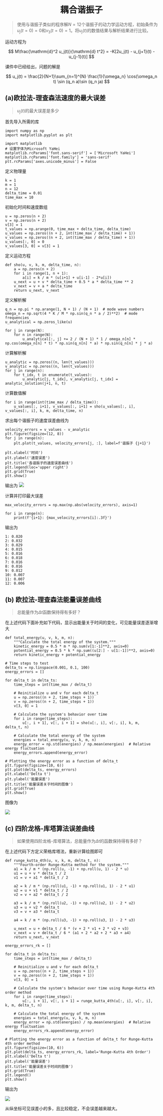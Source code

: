 # <center>耦合谐振子

> 使用与谐振子类似的程序解$N = 12$个谐振子的动力学运动方程，初始条件为$u_j(t = 0) = 0$和$v_3(t = 0) =1$。将$u_j(t)$的数值结果与解析结果进行比较。

运动方程为

$$
M\frac{\mathrm{d}^2 u_j(t)}{\mathrm{d} t^2} = -K[2u_j(t) - u_{j+1}(t) - u_{j-1}(t)]
$$

课件中已经给出，问题的解是

$$
u_j(t) = \frac{2}{N+1}\sum_{n=1}^{N} \frac{1}{\omega_n} \cos(\omega_n t) \sin (q_n a)\sin (q_n ja)
$$



## (a)欧拉法-理查森法速度的最大误差

> $u_j(t)$的最大误差是多少

首先导入所需的库

```{.python .copy}
import numpy as np
import matplotlib.pyplot as plt

import matplotlib
# 设置字体为Microsoft YaHei
matplotlib.rcParams['font.sans-serif'] = ['Microsoft YaHei']
matplotlib.rcParams['font.family'] = 'sans-serif'
plt.rcParams['axes.unicode_minus'] = False
```

定义物理量

```{.python .copy}
k = 1
m = 1
n = 12
delta_time = 0.01
time_max = 10
```

初始化时间和速度数组

```{.python .copy}
u = np.zeros(n + 2)
v = np.zeros(n + 2)
v[3] = 1
t_values = np.arange(0, time_max + delta_time, delta_time)
u_values = np.zeros((n + 2, int(time_max / delta_time) + 1))
v_values = np.zeros((n + 2, int(time_max / delta_time) + 1))
u_values[:, 0] = 0
v_values[3, 0] = v[3] = 1
```

定义运动方程

```{.python .copy}
def sho(u, v, k, m, delta_time, n):
    a = np.zeros(n + 2)
    for i in range(1, n + 1):
        a[i] = k / m * (u[i+1] + u[i-1] - 2*u[i])
    u_next = u + v * delta_time + 0.5 * a * delta_time ** 2
    v_next = v + a * delta_time
    return u_next, v_next
```

定义解析解

```{.python .copy}
q_n = np.pi * np.arange(1, N + 1) / (N + 1)  # mode wave numbers
omega_n = np.sqrt(4 * K / M * np.sin(q_n * a / 2)**2)  # mode frequencies
u_analytical = np.zeros_like(u)

for j in range(N):
    for n in range(N):
        u_analytical[:, j] += 2 / (N + 1) * 1 / omega_n[n] * np.cos(omega_n[n] * t) * np.sin(q_n[n] * a) * np.sin(q_n[n] * j * a)
```

计算解析解

```{.python .copy}
u_analytic = np.zeros((n, len(t_values)))
v_analytic = np.zeros((n, len(t_values)))
for j in range(n):
    for t_idx, t in enumerate(t_values):
        u_analytic[j, t_idx], v_analytic[j, t_idx] = analytic_solution(j+1, n, t)
```

计算数值解

```{.python .copy}
for i in range(int(time_max / delta_time)):
    u_values[:, i+1], v_values[:, i+1] = sho(u_values[:, i], v_values[:, i], k, m, delta_time, n)
```

求出每个谐振子的速度误差曲线为

```{.python .copy}
velocity_errors = v_values - v_analytic
plt.figure(figsize=(12, 8))
for j in range(n):
    plt.plot(t_values, velocity_errors[j, :], label=f'谐振子 {j+1}')

plt.xlabel('时间')
plt.ylabel('速度误差')
plt.title('各谐振子的速度误差曲线')
plt.legend(loc='upper right')
plt.grid(True)
plt.show()
```

输出为
![](../../../../assets/images/physics/computational_physics/dd_int/2.png)


计算并打印最大误差

```{.python .copy}
max_velocity_errors = np.max(np.abs(velocity_errors), axis=1)

for i in range(n):
    print(f'{i+1}: {max_velocity_errors[i]:.3f}')
```

输出为
```
1: 0.020
2: 0.032
3: 0.029
4: 0.015
5: 0.016
6: 0.018
7: 0.016
8: 0.016
9: 0.012
10: 0.007
11: 0.007
12: 0.006
```

## (b) 欧拉法-理查森法能量误差曲线

> 总能量作为$\Delta t$函数保持得有多好？


在上述代码下面补充如下代码，显示出能量关于时间的变化，可见能量误差逐渐增大

```{.python .copy}
def total_energy(u, v, k, m, n):
    """Calculate the total energy of the system."""
    kinetic_energy = 0.5 * m * np.sum(v[1:-1]**2, axis=0)
    potential_energy = 0.5 * k * np.sum((u[2:] - u[1:-1])**2, axis=0)
    return kinetic_energy + potential_energy

# Time steps to test
delta_ts = np.linspace(0.001, 0.1, 100)
energy_errors = []

for delta_t in delta_ts:
    time_steps = int(time_max / delta_t)

    # Reinitialize u and v for each delta_t
    u = np.zeros((n + 2, time_steps + 1))
    v = np.zeros((n + 2, time_steps + 1))
    v[3, 0] = 1

    # Calculate the system's behavior over time
    for i in range(time_steps):
        u[:, i + 1], v[:, i + 1] = sho(u[:, i], v[:, i], k, m, delta_t, n)

    # Calculate the total energy of the system
    energies = total_energy(u, v, k, m, n)
    energy_error = np.std(energies) / np.mean(energies)  # Relative energy fluctuation
    energy_errors.append(energy_error)

# Plotting the energy error as a function of delta_t
plt.figure(figsize=(10, 6))
plt.plot(delta_ts, energy_errors)
plt.xlabel('Delta t')
plt.ylabel('能量误差')
plt.title('能量误差关于时间的图像')
plt.grid(True)
plt.show()
```

图像为

![](../../../../assets/images/physics/computational_physics/dd_int/3.png)



## (c) 四阶龙格-库塔算法误差曲线

> 如果使用四阶龙格-库塔算法，总能量作为$\Delta t$的函数保持得有多好？

在上述代码下方定义荣格库塔法，重新计算绘图即可

```{.python .copy}
def runge_kutta_4th(u, v, k, m, delta_t, n):
    """Fourth-order Runge-Kutta method for the system."""
    a1 = k / m * (np.roll(u, -1) + np.roll(u, 1) - 2 * u)
    u1 = u + v * delta_t / 2
    v1 = v + a1 * delta_t / 2

    a2 = k / m * (np.roll(u1, -1) + np.roll(u1, 1) - 2 * u1)
    u2 = u + v1 * delta_t / 2
    v2 = v + a2 * delta_t / 2

    a3 = k / m * (np.roll(u2, -1) + np.roll(u2, 1) - 2 * u2)
    u3 = u + v2 * delta_t
    v3 = v + a3 * delta_t

    a4 = k / m * (np.roll(u3, -1) + np.roll(u3, 1) - 2 * u3)

    u_next = u + delta_t / 6 * (v + 2 * v1 + 2 * v2 + v3)
    v_next = v + delta_t / 6 * (a1 + 2 * a2 + 2 * a3 + a4)
    return u_next, v_next

energy_errors_rk = []

for delta_t in delta_ts:
    time_steps = int(time_max / delta_t)

    # Reinitialize u and v for each delta_t
    u = np.zeros((n + 2, time_steps + 1))
    v = np.zeros((n + 2, time_steps + 1))
    v[3, 0] = 1

    # Calculate the system's behavior over time using Runge-Kutta 4th order method
    for i in range(time_steps):
        u[:, i + 1], v[:, i + 1] = runge_kutta_4th(u[:, i], v[:, i], k, m, delta_t, n)

    # Calculate the total energy of the system
    energies = total_energy(u, v, k, m, n)
    energy_error = np.std(energies) / np.mean(energies)  # Relative energy fluctuation
    energy_errors_rk.append(energy_error)

# Plotting the energy error as a function of delta_t for Runge-Kutta 4th order method
plt.figure(figsize=(10, 6))
plt.plot(delta_ts, energy_errors_rk, label='Runge-Kutta 4th Order')
plt.xlabel('Delta t')
plt.ylabel('能量误差')
plt.title('能量误差关于时间的图像')
plt.grid(True)
plt.legend()
plt.show()
```

输出为

![](../../../../assets/images/physics/computational_physics/dd_int/4.png)

从纵坐标可见误差小的多，且比较稳定，不会误差越来越大。